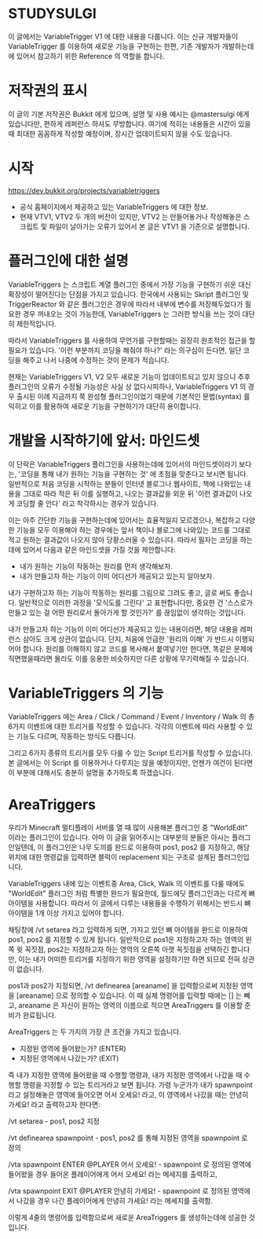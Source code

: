 # STUDYSULGI
이 글에서는 VariableTrigger V1 에 대한 내용을 다룹니다.
이는 신규 개발자들이 VariableTrigger 를 이용하여 새로운 기능을 구현하는 한편,
기존 개발자가 개발하는데에 있어서 참고하기 위한 Reference 의 역할을 합니다.

# 저작권의 표시
이 글의 기본 저작권은 Bukkit 에게 있으며, 설명 및 사용 예시는 @mastersulgi 에게 있습니다만, 편하게 레퍼런스 하셔도 무방합니다.
여기에 적히는 내용들은 시간이 있을 때 최대한 꼼꼼하게 작성할 예정이며, 장시간 업데이트되지 않을 수도 있습니다.

# 시작
https://dev.bukkit.org/projects/variabletriggers

- 공식 홈페이지에서 제공하고 있는 VariableTriggers 에 대한 정보.
- 현재 VTV1, VTV2 두 개의 버전이 있지만, VTV2 는 만들어놓거나 작성해놓은 스크립트 및 파일이 날아가는 오류가 있어서 본 글은 VTV1 을 기준으로 설명합니다.

# 플러그인에 대한 설명
VariableTriggers 는 스크립트 계열 플러그인 중에서 가장 기능을 구현하기 쉬운 대신 확장성이 떨어진다는 단점을 가지고 있습니다. 한국에서 사용되는 Skript 플러그인 및 TriggerReactor 와 같은 플러그인은 경우에 따라서 내부에 변수를 저장해두었다가 필요한 경우 꺼내오는 것이 가능한데, VariableTriggers 는 그러한 방식을 쓰는 것이 대단히 제한적입니다.

따라서 VariableTriggers 를 사용하여 무언가를 구현할때는 굉장히 원초적인 접근을 할 필요가 있습니다. '이런 부분까지 코딩을 해줘야 하나?' 라는 의구심이 든다면, 일단 코딩을 해주고 나서 나중에 수정하는 것이 문제가 적습니다.

현재는 VariableTriggers V1, V2 모두 새로운 기능이 업데이트되고 있지 않으니 추후 플러그인의 오류가 수정될 가능성은 사실 상 없다시피하나, VariableTriggers V1 의 경우 출시된 이례 지금까지 쭉 완성형 플러그인이었기 때문에 기본적인 문법(syntax) 를 익히고 이를 활용하여 새로운 기능을 구현하기가 대단히 용이합니다.

# 개발을 시작하기에 앞서: 마인드셋
이 단락은 VariableTriggers 플러그인을 사용하는데에 있어서의 마인드셋이라기 보다는, '코딩을 통해 내가 원하는 기능을 구현하는 것' 에 초점을 맞춘다고 보시면 됩니다. 일반적으로 처음 코딩을 시작하는 분들이 인터넷 블로그나 웹사이트, 책에 나와있는 내용을 그대로 따라 적은 뒤 이를 실행하고, 나오는 결과값을 외운 뒤 '이런 결과값이 나오게 코딩할 줄 안다' 라고 착각하시는 경우가 있습니다.

이는 아주 간단한 기능을 구현하는데에 있어서는 효율적일지 모르겠으나, 복잡하고 다양한 기능을 모두 이용해야 하는 경우에는 앞서 책이나 블로그에 나와있는 코드를 그대로 적고 원하는 결과값이 나오지 않아 당황스러울 수 있습니다. 따라서 필자는 코딩을 하는데에 있어서 다음과 같은 마인드셋을 가질 것을 제안합니다:

- 내가 원하는 기능이 작동하는 원리를 먼저 생각해보자.
- 내가 만들고자 하는 기능이 이미 어디선가 제공되고 있는지 알아보자.

내가 구현하고자 하는 기능이 작동하는 원리를 그림으로 그려도 좋고, 글로 써도 좋습니다. 일반적으로 이러한 과정을 '모식도를 그린다' 고 표현합니다만, 중요한 건 '스스로가 만들고 있는 걸 어떤 원리로서 돌아가게 할 것인가?' 를 끊임없이 생각하는 것입니다.

내가 만들고자 하는 기능이 이미 어디선가 제공되고 있는 내용이라면, 해당 내용을 레퍼런스 삼아도 크게 상관이 없습니다. 단지, 처음에 언급한 '원리의 이해' 가 반드시 이행되어야 합니다. 원리를 이해하지 않고 코드를 복사해서 붙여넣기만 한다면, 똑같은 문제에 직면했을때라면 몰라도 이를 응용한 비슷하지만 다른 상황에 무기력해질 수 있습니다.

# VariableTriggers 의 기능
VariableTriggers 에는 Area / Click / Command / Event / Inventory / Walk 의 총 6가지 이벤트에 대한 트리거를 작성할 수 있습니다. 각각의 이벤트에 따라 사용할 수 있는 기능도 다르며, 작동하는 방식도 다릅니다.

그리고 6가지 종류의 트리거를 모두 다룰 수 있는 Script 트리거를 작성할 수 있습니다. 본 글에서는 이 Script 를 이용하거나 다루지는 않을 예정이지만, 언젠가 여건이 된다면 이 부분에 대해서도 충분히 설명을 추가하도록 하겠습니다.

# AreaTriggers
우리가 Minecraft 멀티플레이 서버를 열 때 많이 사용해본 플러그인 중 "WorldEdit" 이라는 플러그인이 있습니다. 아마 이 글을 읽어주시는 대부분의 분들은 아시는 플러그인일텐데, 이 플러그인은 나무 도끼를 완드로 이용하여 pos1, pos2 를 지정하고, 해당 위치에 대한 명령값을 입력하면 블럭이 replacement 되는 구조로 설계된 플러그인입니다.

VariableTriggers 내에 있는 이벤트중 Area, Click, Walk 의 이벤트를 다룰 때에도 "WorldEdit" 플러그인 처럼 특별한 완드가 필요한데, 월드에딧 플러그인과는 다르게 뼈 아이템을 사용합니다. 따라서 이 글에서 다루는 내용들을 수행하기 위해서는 반드시 뼈 아이템을 1개 이상 가지고 있어야 합니다.

채팅창에 /vt setarea 라고 입력하게 되면, 가지고 있던 뼈 아이템을 완드로 이용하여 pos1, pos2 를 지정할 수 있게 됩니다. 일반적으로 pos1은 지정하고자 하는 영역의 왼쪽 윗 꼭짓점, pos2는 지정하고자 하는 영역의 오른쪽 아랫 꼭짓점을 선택하긴 합니다만, 이는 내가 어떠한 트리거를 지정하기 위한 영역을 설정하기만 하면 되므로 전혀 상관이 없습니다.

pos1과 pos2가 지정되면, /vt definearea [areaname] 을 입력함으로써 지정된 영역을 [areaname] 으로 정의할 수 있습니다. 이 때 실제 명령어를 입력할 때에는 [] 는 빼고, areaname 은 자신이 원하는 영역의 이름으로 적으면 AreaTriggers 를 이용할 준비가 완료됩니다.

AreaTriggers 는 두 가지의 가장 큰 조건을 가지고 있습니다.
- 지정된 영역에 들어왔는가? (ENTER)
- 지정된 영역에서 나갔는가? (EXIT)

즉 내가 지정한 영역에 들어왔을 때 수행할 명령과, 내가 지정한 영역에서 나갔을 때 수행할 명령을 지정할 수 있는 트리거라고 보면 됩니다. 가령 누군가가 내가 spawnpoint 라고 설정해놓은 영역에 들어오면 어서 오세요! 라고, 이 영역에서 나갔을 때는 안녕히 가세요! 라고 출력하고자 한다면:

/vt setarea - pos1, pos2 지정

/vt definearea spawnpoint - pos1, pos2 를 통해 지정된 영역을 spawnpoint 로 정의

/vta spawnpoint ENTER @PLAYER 어서 오세요! - spawnpoint 로 정의된 영역에 들어왔을 경우 들어온 플레이어에게 어서 오세요! 라는 메세지를 출력하고,

/vta spawnpoint EXIT @PLAYER 안녕히 가세요! - spawnpoint 로 정의된 영역에서 나갔을 경우 나간 플레이어에게 안녕히 가세요! 라는 메세지를 출력함.

이렇게 4줄의 명령어를 입력함으로써 새로운 AreaTriggers 를 생성하는데에 성공한 것입니다.

